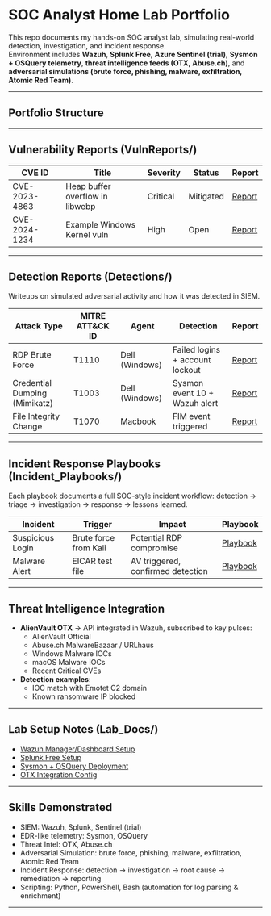 # SOC Analyst Home Lab Portfolio

This repo documents my hands-on SOC analyst lab, simulating real-world detection, investigation, and incident response.  
Environment includes **Wazuh**, **Splunk Free**, **Azure Sentinel (trial)**, **Sysmon + OSQuery telemetry**, **threat intelligence feeds (OTX, Abuse.ch)**, and **adversarial simulations (brute force, phishing, malware, exfiltration, Atomic Red Team).**

---

## Portfolio Structure
---

## Vulnerability Reports (VulnReports/)
| CVE ID | Title | Severity | Status | Report |
|--------|-------|----------|--------|--------|
| CVE-2023-4863 | Heap buffer overflow in libwebp | Critical | Mitigated | [Report](VulnReports/CVE-2023-4863.md) |
| CVE-2024-1234 | Example Windows Kernel vuln | High | Open | [Report](VulnReports/CVE-2024-1234.md) |

---

## Detection Reports (Detections/)
Writeups on simulated adversarial activity and how it was detected in SIEM.

| Attack Type | MITRE ATT&CK ID | Agent | Detection | Report |
|-------------|-----------------|-------|-----------|--------|
| RDP Brute Force | T1110 | Dell (Windows) | Failed logins + account lockout | [Report](Detections/RDP_BruteForce.md) |
| Credential Dumping (Mimikatz) | T1003 | Dell (Windows) | Sysmon event 10 + Wazuh alert | [Report](Detections/Mimikatz_CredDump.md) |
| File Integrity Change | T1070 | Macbook | FIM event triggered | [Report](Detections/Mac_FIM_Test.md) |

---

## Incident Response Playbooks (Incident_Playbooks/)
Each playbook documents a full SOC-style incident workflow: detection → triage → investigation → response → lessons learned.

| Incident | Trigger | Impact | Playbook |
|----------|---------|--------|----------|
| Suspicious Login | Brute force from Kali | Potential RDP compromise | [Playbook](Incident_Playbooks/BruteForce_Playbook.md) |
| Malware Alert | EICAR test file | AV triggered, confirmed detection | [Playbook](Incident_Playbooks/EICAR_Playbook.md) |

---

## Threat Intelligence Integration
- **AlienVault OTX** → API integrated in Wazuh, subscribed to key pulses:  
  - AlienVault Official  
  - Abuse.ch MalwareBazaar / URLhaus  
  - Windows Malware IOCs  
  - macOS Malware IOCs  
  - Recent Critical CVEs  
- **Detection examples**:  
  - IOC match with Emotet C2 domain  
  - Known ransomware IP blocked  

---

## Lab Setup Notes (Lab_Docs/)
- [Wazuh Manager/Dashboard Setup](Lab_Docs/Wazuh_Setup.md)  
- [Splunk Free Setup](Lab_Docs/Splunk_Setup.md)  
- [Sysmon + OSQuery Deployment](Lab_Docs/Sysmon_OSQuery.md)  
- [OTX Integration Config](Lab_Docs/OTX_Config.md)  

---

## Skills Demonstrated
- SIEM: Wazuh, Splunk, Sentinel (trial)  
- EDR-like telemetry: Sysmon, OSQuery  
- Threat Intel: OTX, Abuse.ch  
- Adversarial Simulation: brute force, phishing, malware, exfiltration, Atomic Red Team  
- Incident Response: detection → investigation → root cause → remediation → reporting  
- Scripting: Python, PowerShell, Bash (automation for log parsing & enrichment)  

---